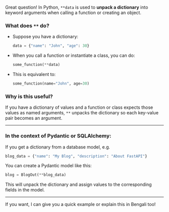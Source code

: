Great question! In Python, `**data` is used to **unpack a dictionary** into keyword arguments when calling a function or creating an object.

### What does `**` do?

* Suppose you have a dictionary:

  ```python
  data = {"name": "John", "age": 30}
  ```
* When you call a function or instantiate a class, you can do:

  ```python
  some_function(**data)
  ```
* This is equivalent to:

  ```python
  some_function(name="John", age=30)
  ```

### Why is this useful?

If you have a dictionary of values and a function or class expects those values as named arguments, `**` unpacks the dictionary so each key-value pair becomes an argument.

---

### In the context of Pydantic or SQLAlchemy:

If you get a dictionary from a database model, e.g.

```python
blog_data = {"name": "My Blog", "description": "About FastAPI"}
```

You can create a Pydantic model like this:

```python
blog = BlogOut(**blog_data)
```

This will unpack the dictionary and assign values to the corresponding fields in the model.

---

If you want, I can give you a quick example or explain this in Bengali too!
